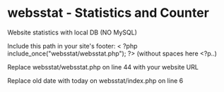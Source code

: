 # websstat - Statistics and Counter

Website statistics with local DB (NO MySQL)

Include this path in your site's footer: < ?php include_once("websstat/websstat.php"); ?> (without spaces here <?p..)

Replace websstat/websstat.php on line 44 with your website URL

Replace old date with today on websstat/index.php on line 6 
